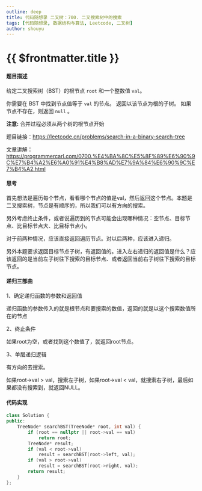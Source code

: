```yaml
---
outline: deep
title: 代码随想录 二叉树：700. 二叉搜索树中的搜索
tags: [代码随想录, 数据结构与算法, Leetcode, 二叉树]
author: shouyu
---
```


# {{ $frontmatter.title }}

#### 题目描述

给定二叉搜索树（BST）的根节点 `root` 和一个整数值 `val`。

你需要在 BST 中找到节点值等于 `val` 的节点。 返回以该节点为根的子树。 如果节点不存在，则返回 `null` 。

**注意:** 合并过程必须从两个树的根节点开始

题目链接：https://leetcode.cn/problems/search-in-a-binary-search-tree

文章讲解：https://programmercarl.com/0700.%E4%BA%8C%E5%8F%89%E6%90%9C%E7%B4%A2%E6%A0%91%E4%B8%AD%E7%9A%84%E6%90%9C%E7%B4%A2.html

#### 思考

首先想法是遍历每个节点，看看哪个节点的值是val，然后返回这个节点。本题是二叉搜索树，节点是有顺序的，所以我们可以有方向的搜索。

另外考虑终止条件，或者说遍历到的节点可能会出现哪种情况：空节点、目标节点、比目标节点大、比目标节点小。

对于前两种情况，应该直接返回遍历节点。对以后两种，应该进入递归。

另外本题要求返回目标节点子树，有返回值的。进入左右递归的返回值是什么？应该返回的是当前左子树往下搜索的目标节点、或者返回当前右子树往下搜索的目标节点。

#### 递归三部曲

1、确定递归函数的参数和返回值

递归函数的参数传入的就是根节点和要搜索的数值，返回的就是以这个搜索数值所在的节点

2、终止条件

如果root为空，或者找到这个数值了，就返回root节点。

3、单层递归逻辑

有方向的去搜索。

如果root->val > val，搜索左子树，如果root->val < val，就搜索右子树，最后如果都没有搜索到，就返回NULL。

#### 代码实现

```C++
class Solution {
public:
    TreeNode* searchBST(TreeNode* root, int val) {
        if (root == nullptr || root->val == val)
            return root;
        TreeNode* result;
        if (val < root->val)
            result = searchBST(root->left, val);
        if (val > root->val)
            result = searchBST(root->right, val);
        return result;
    }
};
```

